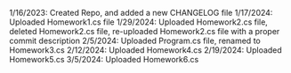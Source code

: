 1/16/2023: Created Repo, and added a new CHANGELOG file
1/17/2024: Uploaded Homework1.cs file
1/29/2024: Uploaded Homework2.cs file, deleted Homework2.cs file, re-uploaded Homework2.cs file with a proper commit description
2/5/2024: Uploaded Program.cs file, renamed to Homework3.cs
2/12/2024: Uploaded Homework4.cs
2/19/2024: Uploaded Homework5.cs
3/5/2024: Uploaded Homework6.cs
